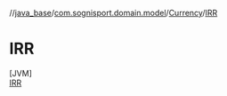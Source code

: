 //[java_base](../../../../index.md)/[com.sognisport.domain.model](../../index.md)/[Currency](../index.md)/[IRR](index.md)

# IRR

[JVM]\
[IRR](index.md)
